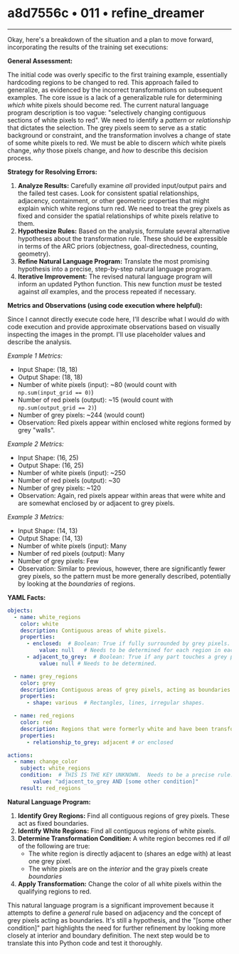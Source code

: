 # a8d7556c • 011 • refine_dreamer

---
Okay, here's a breakdown of the situation and a plan to move forward, incorporating the results of the training set executions:

**General Assessment:**

The initial code was overly specific to the first training example, essentially hardcoding regions to be changed to red. This approach failed to generalize, as evidenced by the incorrect transformations on subsequent examples. The core issue is a lack of a generalizable rule for determining *which* white pixels should become red. The current natural language program description is too vague: "selectively changing contiguous sections of white pixels to red".  We need to identify a *pattern* or *relationship* that dictates the selection. The grey pixels seem to serve as a static background or constraint, and the transformation involves a change of state of some white pixels to red. We must be able to discern *which* white pixels change, *why* those pixels change, and *how* to describe this decision process.

**Strategy for Resolving Errors:**

1.  **Analyze Results:** Carefully examine *all* provided input/output pairs and the failed test cases. Look for consistent spatial relationships, adjacency, containment, or other geometric properties that might explain which white regions turn red.  We need to treat the grey pixels as fixed and consider the spatial relationships of white pixels relative to them.
2.  **Hypothesize Rules:** Based on the analysis, formulate several alternative hypotheses about the transformation rule.  These should be expressible in terms of the ARC priors (objectness, goal-directedness, counting, geometry).
3.  **Refine Natural Language Program:**  Translate the most promising hypothesis into a precise, step-by-step natural language program.
4.  **Iterative Improvement:**  The revised natural language program will inform an updated Python function.  This new function *must* be tested against *all* examples, and the process repeated if necessary.

**Metrics and Observations (using code execution where helpful):**

Since I cannot directly execute code here, I'll describe what I would *do* with code execution and provide approximate observations based on visually inspecting the images in the prompt. I'll use placeholder values and describe the analysis.

*Example 1 Metrics:*

*   Input Shape: (18, 18)
*   Output Shape: (18, 18)
*   Number of white pixels (input): ~80 (would count with `np.sum(input_grid == 0)`)
*   Number of red pixels (output): ~15 (would count with `np.sum(output_grid == 2)`)
*   Number of grey pixels: ~244 (would count)
*   Observation: Red pixels appear within enclosed white regions formed by grey "walls".

*Example 2 Metrics:*

*   Input Shape: (16, 25)
*   Output Shape: (16, 25)
*   Number of white pixels (input): ~250
*   Number of red pixels (output): ~30
*   Number of grey pixels: ~120
*   Observation:  Again, red pixels appear within areas that were white and are somewhat enclosed by or adjacent to grey pixels.

*Example 3 Metrics:*

*   Input Shape: (14, 13)
*   Output Shape: (14, 13)
*   Number of white pixels (input): Many
*   Number of red pixels (output): Many
*   Number of grey pixels: Few
*   Observation: Similar to previous, however, there are significantly fewer grey pixels, so the pattern must be more generally described, potentially by looking at the *boundaries* of regions.

**YAML Facts:**

```yaml
objects:
  - name: white_regions
    color: white
    description: Contiguous areas of white pixels.
    properties:
      - enclosed:  # Boolean: True if fully surrounded by grey pixels.
          value: null   # Needs to be determined for each region in each example.
      - adjacent_to_grey:  # Boolean: True if any part touches a grey pixel.
          value: null # Needs to be determined.

  - name: grey_regions
    color: grey
    description: Contiguous areas of grey pixels, acting as boundaries or constraints.
    properties:
      - shape: various  # Rectangles, lines, irregular shapes.

  - name: red_regions
    color: red
    description: Regions that were formerly white and have been transformed.
    properties:
      - relationship_to_grey: adjacent # or enclosed

actions:
  - name: change_color
    subject: white_regions
    condition:  # THIS IS THE KEY UNKNOWN.  Needs to be a precise rule.
        value: "adjacent_to_grey AND [some other condition]"
    result: red_regions
```

**Natural Language Program:**

1.  **Identify Grey Regions:** Find all contiguous regions of grey pixels. These act as fixed boundaries.
2.  **Identify White Regions:** Find all contiguous regions of white pixels.
3.  **Determine Transformation Condition:** A white region becomes red if *all* of the following are true:
    *   The white region is directly adjacent to (shares an edge with) at least one grey pixel.
    *   The white pixels are on the _interior_ and the gray pixels create _boundaries_
4.  **Apply Transformation:** Change the color of all white pixels within the qualifying regions to red.

This natural language program is a significant improvement because it attempts to define a *general* rule based on adjacency and the concept of grey pixels acting as boundaries. It's still a hypothesis, and the "[some other condition]" part highlights the need for further refinement by looking more closely at interior and boundary definition. The next step would be to translate this into Python code and test it thoroughly.

